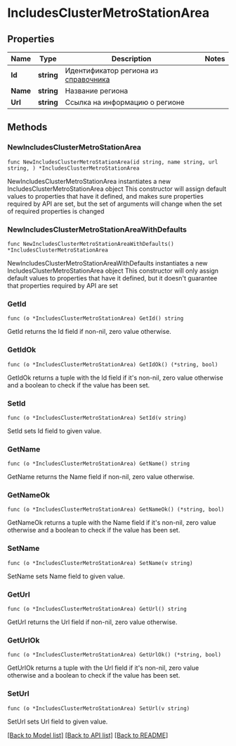 # IncludesClusterMetroStationArea

## Properties

Name | Type | Description | Notes
------------ | ------------- | ------------- | -------------
**Id** | **string** | Идентификатор региона из [справочника](#tag/Obshie-spravochniki/operation/get-areas) | 
**Name** | **string** | Название региона | 
**Url** | **string** | Ссылка на информацию о регионе | 

## Methods

### NewIncludesClusterMetroStationArea

`func NewIncludesClusterMetroStationArea(id string, name string, url string, ) *IncludesClusterMetroStationArea`

NewIncludesClusterMetroStationArea instantiates a new IncludesClusterMetroStationArea object
This constructor will assign default values to properties that have it defined,
and makes sure properties required by API are set, but the set of arguments
will change when the set of required properties is changed

### NewIncludesClusterMetroStationAreaWithDefaults

`func NewIncludesClusterMetroStationAreaWithDefaults() *IncludesClusterMetroStationArea`

NewIncludesClusterMetroStationAreaWithDefaults instantiates a new IncludesClusterMetroStationArea object
This constructor will only assign default values to properties that have it defined,
but it doesn't guarantee that properties required by API are set

### GetId

`func (o *IncludesClusterMetroStationArea) GetId() string`

GetId returns the Id field if non-nil, zero value otherwise.

### GetIdOk

`func (o *IncludesClusterMetroStationArea) GetIdOk() (*string, bool)`

GetIdOk returns a tuple with the Id field if it's non-nil, zero value otherwise
and a boolean to check if the value has been set.

### SetId

`func (o *IncludesClusterMetroStationArea) SetId(v string)`

SetId sets Id field to given value.


### GetName

`func (o *IncludesClusterMetroStationArea) GetName() string`

GetName returns the Name field if non-nil, zero value otherwise.

### GetNameOk

`func (o *IncludesClusterMetroStationArea) GetNameOk() (*string, bool)`

GetNameOk returns a tuple with the Name field if it's non-nil, zero value otherwise
and a boolean to check if the value has been set.

### SetName

`func (o *IncludesClusterMetroStationArea) SetName(v string)`

SetName sets Name field to given value.


### GetUrl

`func (o *IncludesClusterMetroStationArea) GetUrl() string`

GetUrl returns the Url field if non-nil, zero value otherwise.

### GetUrlOk

`func (o *IncludesClusterMetroStationArea) GetUrlOk() (*string, bool)`

GetUrlOk returns a tuple with the Url field if it's non-nil, zero value otherwise
and a boolean to check if the value has been set.

### SetUrl

`func (o *IncludesClusterMetroStationArea) SetUrl(v string)`

SetUrl sets Url field to given value.



[[Back to Model list]](../README.md#documentation-for-models) [[Back to API list]](../README.md#documentation-for-api-endpoints) [[Back to README]](../README.md)


